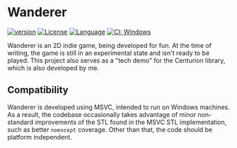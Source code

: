 # Wanderer 

[![version](https://img.shields.io/badge/version-0.1.0-blue.svg)](https://semver.org)
[![License](https://img.shields.io/badge/license-MIT-blue.svg)](https://opensource.org/licenses/MIT)
[![Language](https://img.shields.io/badge/C%2B%2B-17-blue.svg)](https://en.wikipedia.org/wiki/C%2B%2B#Standardization) 
[![CI: Windows](https://github.com/albin-johansson/wanderer/actions/workflows/windows.yml/badge.svg?branch=dev)](https://github.com/albin-johansson/wanderer/actions/workflows/windows.yml)

Wanderer is an 2D indie game, being developed for fun. At the time of writing, the game is still in an experimental state and isn't ready to be played. This project also serves as a "tech demo" for the Centurion library, which is also developed by me.

## Compatibility

Wanderer is developed using MSVC, intended to run on Windows machines. As a result, the codebase occasionally takes
advantage of minor non-standard improvements of the STL found in the MSVC STL implementation, such as better `noexcept` coverage. Other than that, the code should be platform independent.
